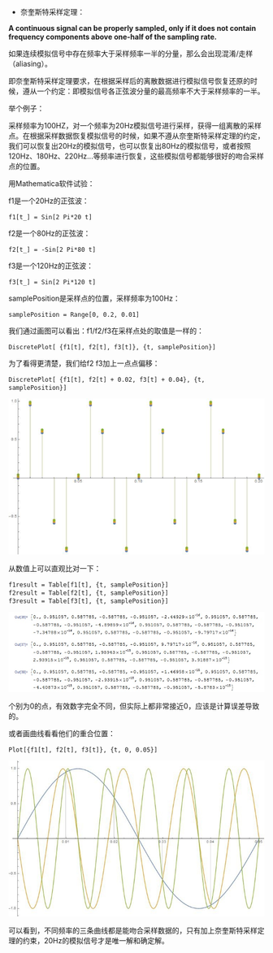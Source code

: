 
* 奈奎斯特采样定理：

**A continuous signal can be properly sampled, only if it does not contain frequency components above one-half of the sampling rate.**

如果连续模拟信号中存在频率大于采样频率一半的分量，那么会出现混淆/走样（aliasing）。

即奈奎斯特采样定理要求，在根据采样后的离散数据进行模拟信号恢复还原的时候，遵从一个约定：即模拟信号各正弦波分量的最高频率不大于采样频率的一半。

举个例子：

采样频率为100HZ，对一个频率为20Hz模拟信号进行采样，获得一组离散的采样点。在根据采样数据恢复模拟信号的时候，如果不遵从奈奎斯特采样定理的约定，我们可以恢复出20Hz的模拟信号，也可以恢复出80Hz的模拟信号，或者按照120Hz、180Hz、220Hz...等频率进行恢复，这些模拟信号都能够很好的吻合采样点的位置。

用Mathematica软件试验：

f1是一个20Hz的正弦波：

	f1[t_] = Sin[2 Pi*20 t]

f2是一个80Hz的正弦波：

	f2[t_] = -Sin[2 Pi*80 t]

f3是一个120Hz的正弦波：

	f3[t_] = Sin[2 Pi*120 t]

samplePosition是采样点的位置，采样频率为100Hz：

	samplePosition = Range[0, 0.2, 0.01]

我们通过画图可以看出：f1/f2/f3在采样点处的取值是一样的：

	DiscretePlot[ {f1[t], f2[t], f3[t]}, {t, samplePosition}]

为了看得更清楚，我们给f2 f3加上一点点偏移：

	DiscretePlot[ {f1[t], f2[t] + 0.02, f3[t] + 0.04}, {t,   samplePosition}]

![](img/nyquist/img1.jpg)

从数值上可以直观比对一下：

	f1result = Table[f1[t], {t, samplePosition}]
	f2result = Table[f2[t], {t, samplePosition}]
	f3result = Table[f3[t], {t, samplePosition}]

![](img/nyquist/img2.jpg)

个别为0的点，有效数字完全不同，但实际上都非常接近0，应该是计算误差导致的。

或者画曲线看看他们的重合位置：

	Plot[{f1[t], f2[t], f3[t]}, {t, 0, 0.05}]

![](img/nyquist/img3.jpg)

可以看到，不同频率的三条曲线都是能吻合采样数据的，只有加上奈奎斯特采样定理的约束，20Hz的模拟信号才是唯一解和确定解。
